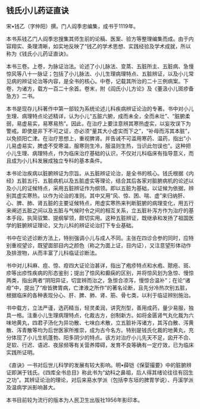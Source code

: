 ## 钱氏小儿药证直诀

宋•钱乙（字仲阳）撰。门人阎季忠编集，成书于1119年。

本书系钱乙门人阎季忠搜集其师生前的论稿、医案、验方等整理编集而成。由于内容翔实、条理清晰，如实地反映了“钱乙的学术思想、实践经验及学术成就，所以称为《钱氏小儿药证直诀》。

本书三卷。上卷，为脉证治法。论述了小儿脉法、变蒸、五脏所主、五脏病、急慢惊风等八十一脉证；包括了小儿脉法、小儿生理病理特点、五脏辨证，以及小儿常见病的辨证论治等内容，是全书的核心。中卷，记载其所治的二十三例病案。下卷，为诸方，载方一百二十余首。卷末，附《阎氏小儿方论》及《董汲小儿斑疹备急方》二书。

本书是现存儿科著作中第一部较为系统论述儿科疾病辨证论治的专著。书中对小儿生理、病理特点论述精详，认为小儿“五脏六腑，成而未全，全而未壮”、“脏腑柔弱，易虚易实，易寒易热”。因此，在治疗上要注意辨其寒热虚实，以妄攻误下为警戒。即使是非下不可之证，亦必须“量其大小虚实而下之”，“补母而泻其本脏”，以免损阳亡津。在治疗思想上，重视脾肾。并告诫不可滥用寒药、温药，指出“小儿易虚易实，脾虚不受寒温，服寒则生冷，服温则生热，当识此勿误也”。这种把小儿生理、病理特点，作为临床治疗基础的认识，不仅对儿科临床有指导意义，而且成为小儿科发展成独立专科的基本条件。

本书论治疾病以脏腑辨证为宗旨。从五脏辨证论治，是全书的核心。钱氏根据《内经》五脏五行、五脏病机以及五脏虚实等理论，结合其后各家对脏腑病机的论述以及小儿的证候特点，采用五脏辨证作为纲领。即以五脏为基础，以证候为依据，辨别其虚实寒热，以作为论治的准则。其中又用“风、惊、困、喘、虚”来归纳肝、心、脾、肺、肾五脏的主要证候特点，用虚实寒热来判断脏腑的病理变化，用五行来阐述五脏之间以及五脏与气候时令之间的相互关系，立五脏补泻方作为治疗的基本手段。执简驭繁、提纲挈领，颇切实用。这种五脏辨证，既继承和发扬了祖国医学的脏腑辨证理论，又为儿科的辨证论治打下专业基础。

书中在论述诊断方法上，特别强调小儿与成人不同。主张在四诊合参的同时，应特别重视望诊，既望面部目内之颜色（称之为面上证，目内证），又注意望形体动作及排泄物，从而丰富了儿科临证诊断法。

书中对儿科麻、痘、惊、疳四大证论治甚详，指出了疱疹特点和水疱、脓疮、斑、疹等出疹性疾病的形态鉴别；提出了惊风和癫痫的区别，并将惊风划为急惊、慢惊两类，指出两者“阴阳异证，切宜辨而治之，急惊合凉泻，慢惊合温补”；在论“诸疳”中，提出了“疳皆脾胃病，亡津液之所作”的著名论断，且先分冷热次别五脏，根据临床的各种表现分心、肝、脾、肺、肾、筋、骨七类，以利于临证辨别施治。

书中载方，立法严谨，选药精当，轻灵柔润，讲究剂型，善用成药，量少易服，独具一格。注重小儿生理病理特点，化裁古方，创制新方。如将金匮肾气丸化裁为六味地黄丸，四君子汤化为异功散、七味白术散，立五脏补泻诸方，其泻白散、泻黄散、泻青散等均为后世医家所推崇，成为古今名方。特别是钱氏化裁的地黄丸，充分体现了小儿生机蓬勃、阳多阴少的特点。该方对治疗小儿先天不足，囟开不合、足软、行迟、语迟、夜尿频等有关营养障碍，发育不良等确有一定疗效，已为临床实践所证明。

《直诀》一书对后世儿科学的发展有较大影响。明•薛铠《保婴撮要》中的脏腑辨证即渊于钱氏。《四库全书总目》称此书为“幼科之鼻祖，后人得其绪论往往有回生之功”。其辨证论治的理论，对后来易水学派（包括李东垣的脾胃学说）、丹溪学派及温病学派影响甚大。

本书目前较为流行的版本为人民卫生出版社1956年影印本。